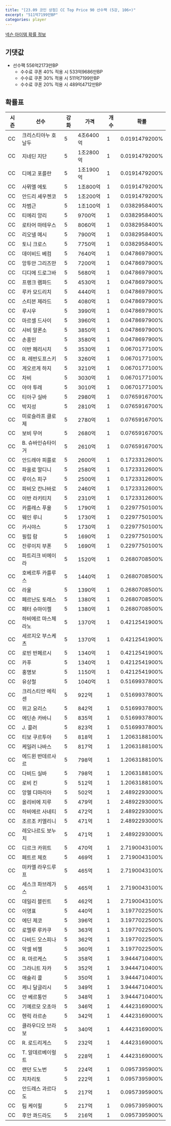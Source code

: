 ```yaml
---
title: "[23.09 코인 상점] CC Top Price 90 선수팩 (5강, 106+)"
excerpt: "511억7199만BP"
categories: player
---
```

[넥슨 아이템 확률 정보](http://iteminfo.nexon.com/probability/fo4?sn=7378)

## 기댓값
- 선수팩 556억2173만BP
  - 수수료 쿠폰 40% 적용 시 533억9686만BP
  - 수수료 쿠폰 30% 적용 시 511억7199만BP
  - 수수료 쿠폰 20% 적용 시 489억4712만BP


## 확률표

|시즌|선수|강화|가격|개수|확률|
|---|---|---|---|---|---|
|CC|크리스티아누 호날두|5|4조6400억|1|0.0191479200%|
|CC|지네딘 지단|5|1조2800억|1|0.0191479200%|
|CC|디에고 포를란|5|1조1900억|1|0.0191479200%|
|CC|사뮈엘 에토|5|1조800억|1|0.0191479200%|
|CC|안드리 셰우첸코|5|1조200억|1|0.0191479200%|
|CC|차범근|5|1조100억|1|0.0382958400%|
|CC|티에리 앙리|5|9700억|1|0.0382958400%|
|CC|로타어 마테우스|5|8060억|1|0.0382958400%|
|CC|리오넬 메시|5|7900억|1|0.0382958400%|
|CC|토니 크로스|5|7750억|1|0.0382958400%|
|CC|데이비드 베컴|5|7640억|1|0.0478697900%|
|CC|앙투안 그리즈만|5|7200억|1|0.0478697900%|
|CC|디디에 드로그바|5|5680억|1|0.0478697900%|
|CC|프랭크 램파드|5|4530억|1|0.0478697900%|
|CC|루카 모드리치|5|4440억|1|0.0478697900%|
|CC|스티븐 제라드|5|4080억|1|0.0478697900%|
|CC|루시우|5|3990억|1|0.0478697900%|
|CC|마르셀 드사이|5|3960억|1|0.0478697900%|
|CC|샤비 알론소|5|3850억|1|0.0478697900%|
|CC|손흥민|5|3580억|1|0.0478697900%|
|CC|이반 페리시치|5|3530억|1|0.0670177100%|
|CC|R. 레반도프스키|5|3260억|1|0.0670177100%|
|CC|게오르게 하지|5|3210억|1|0.0670177100%|
|CC|차비|5|3030억|1|0.0670177100%|
|CC|야야 투레|5|3010억|1|0.0670177100%|
|CC|티아구 실바|5|2980억|1|0.0765916700%|
|CC|박지성|5|2810억|1|0.0765916700%|
|CC|미로슬라프 클로제|5|2780억|1|0.0765916700%|
|CC|보비 무어|5|2680억|1|0.0765916700%|
|CC|B. 슈바인슈타이거|5|2610억|1|0.0765916700%|
|CC|안드레아 피를로|5|2600억|1|0.1723312600%|
|CC|파올로 말디니|5|2580억|1|0.1723312600%|
|CC|루이스 피구|5|2500억|1|0.1723312600%|
|CC|파비오 칸나바로|5|2460억|1|0.1723312600%|
|CC|이반 라키티치|5|2310억|1|0.1723312600%|
|CC|카를레스 푸욜|5|1790억|1|0.2297750100%|
|CC|웨인 루니|5|1730억|1|0.2297750100%|
|CC|카시야스|5|1730억|1|0.2297750100%|
|CC|필립 람|5|1690억|1|0.2297750100%|
|CC|잔루이지 부폰|5|1690억|1|0.2297750100%|
|CC|파트리크 비에이라|5|1520억|1|0.2680708500%|
|CC|호베르투 카를루스|5|1440억|1|0.2680708500%|
|CC|라울|5|1390억|1|0.2680708500%|
|CC|페르난도 토레스|5|1380억|1|0.2680708500%|
|CC|페터 슈마이켈|5|1380억|1|0.2680708500%|
|CC|하비에르 마스체라노|5|1370억|1|0.4212541900%|
|CC|세르지오 부스케츠|5|1370억|1|0.4212541900%|
|CC|로빈 반페르시|5|1340억|1|0.4212541900%|
|CC|카푸|5|1340억|1|0.4212541900%|
|CC|홍명보|5|1150억|1|0.4212541900%|
|CC|유상철|5|1040억|1|0.5169937800%|
|CC|크리스티안 에릭센|5|922억|1|0.5169937800%|
|CC|위고 요리스|5|842억|1|0.5169937800%|
|CC|에딘손 카바니|5|835억|1|0.5169937800%|
|CC|J. 콜러|5|823억|1|0.5169937800%|
|CC|티보 쿠르투아|5|818억|1|1.2063188100%|
|CC|케일러 나바스|5|817억|1|1.2063188100%|
|CC|에드윈 반데르사르|5|798억|1|1.2063188100%|
|CC|다비드 실바|5|798억|1|1.2063188100%|
|CC|로비 킨|5|512억|1|1.2063188100%|
|CC|앙헬 디마리아|5|502억|1|2.4892293000%|
|CC|올리비에 지루|5|479억|1|2.4892293000%|
|CC|하비에르 사네티|5|472억|1|2.4892293000%|
|CC|조르조 키엘리니|5|471억|1|2.4892293000%|
|CC|레오나르도 보누치|5|471억|1|2.4892293000%|
|CC|디르크 카위트|5|470억|1|2.7190043100%|
|CC|페트르 체흐|5|469억|1|2.7190043100%|
|CC|미카엘 라우드루프|5|465억|1|2.7190043100%|
|CC|세스크 파브레가스|5|465억|1|2.7190043100%|
|CC|데일리 블린트|5|462억|1|2.7190043100%|
|CC|이영표|5|440억|1|3.1977022500%|
|CC|에딘 제코|5|396억|1|3.1977022500%|
|CC|로멜루 루카쿠|5|363억|1|3.1977022500%|
|CC|다비드 오스피나|5|362억|1|3.1977022500%|
|CC|악셀 비첼|5|360억|1|3.1977022500%|
|CC|R. 마르케스|5|358억|1|3.9444710400%|
|CC|그라니트 자카|5|352억|1|3.9444710400%|
|CC|애슐리 콜|5|350억|1|3.9444710400%|
|CC|케니 달글리시|5|349억|1|3.9444710400%|
|CC|얀 베르통언|5|348억|1|3.9444710400%|
|CC|기예르모 오초아|5|346억|1|4.4423169000%|
|CC|헨릭 라르손|5|342억|1|4.4423169000%|
|CC|클라우디오 브라보|5|340억|1|4.4423169000%|
|CC|R. 로드리게스|5|232억|1|4.4423169000%|
|CC|T. 알데르베이럴트|5|228억|1|4.4423169000%|
|CC|랜던 도노번|5|224억|1|0.0957395900%|
|CC|치차리토|5|222억|1|0.0957395900%|
|CC|안드레스 과르다도|5|217억|1|0.0957395900%|
|CC|팀 케이힐|5|217억|1|0.0957395900%|
|CC|후안 콰드라도|5|216억|1|0.0957395900%|
